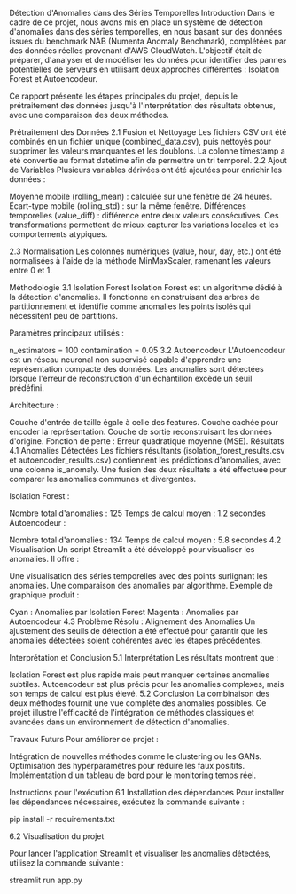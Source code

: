 ﻿
Détection d'Anomalies dans des Séries Temporelles Introduction Dans le cadre de ce projet, nous avons mis en place un système de détection d'anomalies dans des séries temporelles, en nous basant sur des données issues du benchmark NAB (Numenta Anomaly Benchmark), complétées par des données réelles provenant d'AWS CloudWatch. L'objectif était de préparer, d'analyser et de modéliser les données pour identifier des pannes potentielles de serveurs en utilisant deux approches différentes : Isolation Forest et Autoencodeur.

Ce rapport présente les étapes principales du projet, depuis le prétraitement des données jusqu'à l'interprétation des résultats obtenus, avec une comparaison des deux méthodes.

Prétraitement des Données 2.1 Fusion et Nettoyage Les fichiers CSV ont été combinés en un fichier unique (combined_data.csv), puis nettoyés pour supprimer les valeurs manquantes et les doublons. La colonne timestamp a été convertie au format datetime afin de permettre un tri temporel. 2.2 Ajout de Variables Plusieurs variables dérivées ont été ajoutées pour enrichir les données :

Moyenne mobile (rolling_mean) : calculée sur une fenêtre de 24 heures. Écart-type mobile (rolling_std) : sur la même fenêtre. Différences temporelles (value_diff) : différence entre deux valeurs consécutives. Ces transformations permettent de mieux capturer les variations locales et les comportements atypiques.

2.3 Normalisation Les colonnes numériques (value, hour, day, etc.) ont été normalisées à l'aide de la méthode MinMaxScaler, ramenant les valeurs entre 0 et 1.

Méthodologie 3.1 Isolation Forest Isolation Forest est un algorithme dédié à la détection d'anomalies. Il fonctionne en construisant des arbres de partitionnement et identifie comme anomalies les points isolés qui nécessitent peu de partitions.

Paramètres principaux utilisés :

n_estimators = 100 contamination = 0.05 3.2 Autoencodeur L'Autoencodeur est un réseau neuronal non supervisé capable d'apprendre une représentation compacte des données. Les anomalies sont détectées lorsque l'erreur de reconstruction d'un échantillon excède un seuil prédéfini.

Architecture :

Couche d'entrée de taille égale à celle des features. Couche cachée pour encoder la représentation. Couche de sortie reconstruisant les données d'origine. Fonction de perte : Erreur quadratique moyenne (MSE). Résultats 4.1 Anomalies Détectées Les fichiers résultants (isolation_forest_results.csv et autoencoder_results.csv) contiennent les prédictions d'anomalies, avec une colonne is_anomaly. Une fusion des deux résultats a été effectuée pour comparer les anomalies communes et divergentes.

Isolation Forest :

Nombre total d'anomalies : 125 Temps de calcul moyen : 1.2 secondes Autoencodeur :

Nombre total d'anomalies : 134 Temps de calcul moyen : 5.8 secondes 4.2 Visualisation Un script Streamlit a été développé pour visualiser les anomalies. Il offre :

Une visualisation des séries temporelles avec des points surlignant les anomalies. Une comparaison des anomalies par algorithme. Exemple de graphique produit :

Cyan : Anomalies par Isolation Forest Magenta : Anomalies par Autoencodeur 4.3 Problème Résolu : Alignement des Anomalies Un ajustement des seuils de détection a été effectué pour garantir que les anomalies détectées soient cohérentes avec les étapes précédentes.

Interprétation et Conclusion 5.1 Interprétation Les résultats montrent que :

Isolation Forest est plus rapide mais peut manquer certaines anomalies subtiles. Autoencodeur est plus précis pour les anomalies complexes, mais son temps de calcul est plus élevé. 5.2 Conclusion La combinaison des deux méthodes fournit une vue complète des anomalies possibles. Ce projet illustre l'efficacité de l'intégration de méthodes classiques et avancées dans un environnement de détection d'anomalies.

Travaux Futurs Pour améliorer ce projet :

Intégration de nouvelles méthodes comme le clustering ou les GANs.
Optimisation des hyperparamètres pour réduire les faux positifs. 
Implémentation d'un tableau de bord pour le monitoring temps réel. 

Instructions pour l'exécution 6.1 Installation des dépendances Pour installer les dépendances nécessaires, exécutez la commande suivante :

pip install -r requirements.txt 

6.2 Visualisation du projet

Pour lancer l'application Streamlit et visualiser les anomalies détectées, utilisez la commande suivante :

streamlit run app.py


